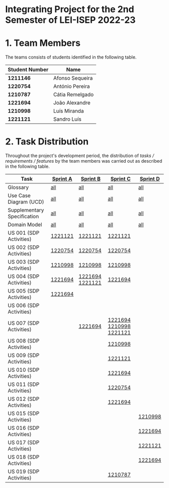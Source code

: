 # Integrating Project for the 2nd Semester of LEI-ISEP 2022-23

# 1. Team Members

The teams consists of students identified in the following table.

| Student Number | Name            |
|----------------|-----------------|
| **1211146**    | Afonso Sequeira |           
| **1220754**    | António Pereira |
| **1210787**    | Cátia Remelgado |
| **1221694**    | João Alexandre  |
| **1210998**    | Luís Miranda    |
| **1221121**    | Sandro Luís     |

# 2. Task Distribution ###

Throughout the project's development period, the distribution of _tasks / requirements / features_ by the team members
was carried out as described in the following table.


| Task| [Sprint A](sprintA/Readme.md)| [Sprint B](sprintB/Readme.md)                                                              | [Sprint C](sprintC/Readme.md) | [Sprint D](sprintD/Readme.md) |
|-----------------------------|--------------------------------------------------------------------------------------------|--------------------------------------------------------------------------------------------|------------------------------------------------------------------------------------------|--------------------------------------------------------------------------------------------|
| Glossary| [all](sprintA/global-artifacts/01.requirements-engineering/glossary.md)                    | [all](sprintB/global-artifacts/01.requirements-engineering/glossary.md)                    | [all](sprintC/global-artifacts/01.requirements-engineering/glossary.md)| [all](sprintD/global-artifacts/01.requirements-engineering/glossary.md)|
| Use Case Diagram (UCD)| [all](sprintA/global-artifacts/01.requirements-engineering/use-case-diagram.md)| [all](sprintB/global-artifacts/01.requirements-engineering/use-case-diagram.md)            | [all](sprintC/global-artifacts/01.requirements-engineering/use-case-diagram.md) | [all](sprintD/global-artifacts/01.requirements-engineering/use-case-diagram.md) |
| Supplementary Specification | [all](sprintA/global-artifacts/01.requirements-engineering/supplementary-specification.md) | [all](sprintB/global-artifacts/01.requirements-engineering/supplementary-specification.md) | [all](sprintC/global-artifacts/01.requirements-engineering/supplementary-specification.md) | [all](sprintD/global-artifacts/01.requirements-engineering/supplementary-specification.md) |
| Domain Model| [all](sprintA/global-artifacts/02.analysis/Readme.md)| [all](sprintB/global-artifacts/02.analysis/Readme.md)                                      | [all](sprintC/global-artifacts/02.analysis/Readme.md) | [all](sprintD/global-artifacts/02.analysis/Readme.md)|
| US 001 (SDP Activities)     | [1221121](sprintA/us001/Readme.md)| [1221121](sprintB/us001/Readme.md)|[1221121](sprintC/us001/Readme.md) | |
| US 002 (SDP Activities)     | [1220754](sprintA/us002/Readme.md)| [1220754](sprintB/us002/Readme.md)|[1220754](sprintC/us002/Readme.md)| |
| US 003 (SDP Activities)     | [1210998](sprintA/us003/Readme.md)| [1210998](sprintB/us003/Readme.md)|[1210998](sprintC/us003/Readme.md)| |
| US 004 (SDP Activities)     | [1221694](sprintA/us004/Readme.md)| [1221694](sprintB/us004/Readme.md) [1221121](sprintC/us004/Readme.md)| [1221694](sprintC/us004/Readme.md)| |
| US 005 (SDP Activities)     | [1221694](sprintA/us005/Readme.md)||| |
| US 006 (SDP Activities)     |||||
| US 007 (SDP Activities)     ||[1221694](sprintB/us007/Readme.md)| [1221694](sprintB/us007/Readme.md) [1210998](sprintB/us007/Readme.md) [1221121](sprintB/us007Readme.md) ||
| US 008 (SDP Activities)     |                                   |                                | [1210998](sprintC/us008/Readme.md) | |
| US 009 (SDP Activities)     |                                   |                                | [1221121](sprintC/us009/Readme.md) | |
| US 010 (SDP Activities)     |                                   |                                | [1221694](sprintC/us010/Readme.md) | |
| US 011 (SDP Activities)     |                                   |                                | [1220754](sprintC/us011/Readme.md) | |
| US 012 (SDP Activities)     |                                   |                                | [1221694](sprintC/us012/Readme.md) | |
| US 015 (SDP Activities)     |                                   |                                |  |[1210998](sprintC/us015/Readme.md) |
| US 016 (SDP Activities)     |                                   |                                | |[1221694](sprintC/us016/Readme.md) |
| US 017 (SDP Activities)     |                                   |                                |  |[1221121](sprintC/us017/Readme.md) |
| US 018 (SDP Activities)     |                                   |                                |  |[1221694](sprintC/us018/Readme.md) |
| US 019 (SDP Activities)     |                                   |                                |  [1210787](sprintD/us019/Readme.md) |